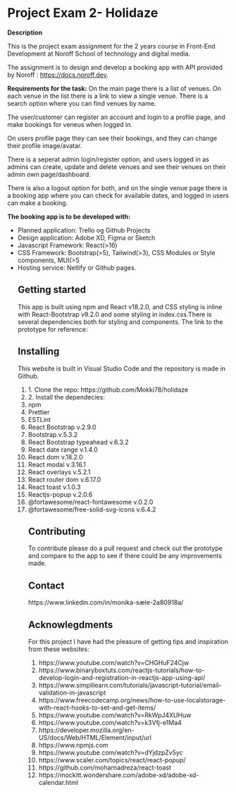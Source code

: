 <h1>Project Exam 2- Holidaze</h1>
<strong>Description</strong>

<p>This is the project exam assignment for the 2 years course in Front-End Development at Noroff School of technology and digital media.

The assignment is to design and develop a booking app with API provided by Noroff : https://docs.noroff.dev.

 <strong>Requirements for the task:</strong>
 On the main page there is a list of venues. 
 On each venue in the list there is a link to view a single venue.
There is a search option where you can find venues by name.

 The user/customer can register an account and login to a profile page,
 and make bookings for veneus when logged in. 

  On users profile page they can see their bookings, and they can change their profile image/avatar.

 There is a seperat admin login/register option, and users logged in as admins can create, update and delete
 venues and see their venues on their admin own page/dashboard.

 There is also a logout option for both, and on the single venue page there is a booking app where you can check for available dates,
 and logged in users can make a booking.</p>

<strong> The booking app is to be developed with:</strong>
 <ul>
  <li>Planned application: Trello og Github Projects</li>
  <li> Design application: Adobe XD, Figma or Sketch</li>
  <li> Javascript Framework: React(>16)</li>
  <li>CSS Framework: Bootstrap(>5), Tailwind(>3), CSS Modules or Style components, MUI(>5</li>
  <li>Hosting service: Netlify or Github pages.</li>

<h2>Getting started</h2>

<p>This app is built using npm and React v18.2.0, and CSS styling is inline with React-Bootstrap v9.2.0 and some styling in index.css.There is several dependencies both for styling and components.
The link to the prototype for reference: </p<>

<h2>Installing</h2>

<p>This website is built in Visual Studio Code and the repository is made in Github.</p>

<ol>
<li>1. Clone the repo: https://github.com/Mokki78/holidaze</li>
<li>2. Install the dependecies:</li>
   <li> npm</li>
    <li>Prettier</li> 
    <li>ESTLint</li>
    <li>React Bootstrap v.2.9.0</li> 
    <li>Bootstrap.v.5.3.2</li> 
    <li>React Bootstrap typeahead v.6.3.2</li>
    <li>React date range v.1.4.0</li> 
    <li>React dom v.18.2.0</li> 
    <li>React modal v.3.16.1</li>    
    <li>React overlays v.5.2.1</li> 
    <li>React router dom v.6.17.0</li> 
    <li>React toast v.1.0.3</li> 
    <li>Reactjs-popup v.2.0.6</li> 
    <li>@fortawesome/react-fontawesome v.0.2.0</li>
    <li>@fortawesome/free-solid-svg-icons v.6.4.2</li>

<h2>Contributing</h2>

<p>To contribute please do a pull request and check out the prototype and compare to the app to see if there could be any improvements made.</p>

<h2>Contact</h2>

<p>https://www.linkedin.com/in/monika-sæle-2a80918a/</p>

<h2>Acknowlegdments</h2>

<p>For this project I have had the pleasure of getting tips and inspiration from these websites:</p>

<ol>
<li>https://www.youtube.com/watch?v=CHGHuF24Cjw</li>

<li>https://www.binaryboxtuts.com/reactjs-tutorials/how-to-develop-login-and-registration-in-reactjs-app-using-api/</li>

<li>https://www.simplilearn.com/tutorials/javascript-tutorial/email-validation-in-javascript</li>

<li>https://www.freecodecamp.org/news/how-to-use-localstorage-with-react-hooks-to-set-and-get-items/</li>

<li>https://www.youtube.com/watch?v=RkWpJ4XUHuw</li>

<li>https://www.youtube.com/watch?v=k3Vfj-e1Ma4</li>

<li>https://developer.mozilla.org/en-US/docs/Web/HTML/Element/input/url</li>

<li>https://www.npmjs.com</li>

<li>https://www.youtube.com/watch?v=dYjdzpZv5yc</li>

<li>https://www.scaler.com/topics/react/react-popup/</li>

<li>https://github.com/moharnadreza/react-toast</li>

<li>https://mockitt.wondershare.com/adobe-xd/adobe-xd-calendar.html</li>




 